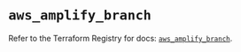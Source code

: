 # `aws_amplify_branch`

Refer to the Terraform Registry for docs: [`aws_amplify_branch`](https://registry.terraform.io/providers/hashicorp/aws/6.2.0/docs/resources/amplify_branch).
